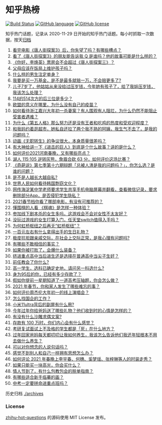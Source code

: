 # 知乎热榜
[![Build Status](https://github.com/ToWeLong/zhihu-hot-questions/workflows/CI/badge.svg)](https://github.com/ToWeLong/zhihu-hot-questions/actions)
[![GitHub language](https://img.shields.io/badge/language-golang-orange.svg)](https://golang.org/)
[![GitHub license](https://img.shields.io/github/license/ToWeLong/zhihu-hot-questions)](https://github.com/ToWeLong/zhihu-hot-questions/blob/main/LICENSE)

知乎热门话题，记录从 2020-11-29 日开始的知乎热门话题。每小时抓取一次数据，按天[归档](./archives)

<!-- BEGIN -->

1. [看完电影《唐人街探案3》后，你失望了吗？有哪些槽点？](https://www.zhihu.com/question/442574355)
1. [看了《唐人街探案3》的朋友能告诉我 Q 是谁吗？他的故事可能是什么样的？](https://www.zhihu.com/question/367940284)
1. [《你好，李焕英》票房会不会超过《唐人街探案三》？](https://www.zhihu.com/question/439176115)
1. [父母应该在饭局上维护孩子吗？](https://www.zhihu.com/question/419829368)
1. [什么样的男生注定单身？](https://www.zhihu.com/question/313121547)
1. [我要是买一万基金，是不是最多就赔一万，不会赔更多了?](https://www.zhihu.com/question/443436674)
1. [儿子7岁了，他姑姑从来没给过压岁钱，今年她有孩子了，给了我娃压岁钱，我该怎么处理？](https://www.zhihu.com/question/367936343)
1. [114的514次方的后三位是多少？](https://www.zhihu.com/question/443918127)
1. [欧盟的意义在哪里，为什么没有自己的疫苗？](https://www.zhihu.com/question/443258181)
1. [如何看待浙江嘉兴大年初一杀妻案？有人围观有人阻拦，为什么仍然不能阻止受害者遇难？](https://www.zhihu.com/question/444115646)
1. [为什么《第五人格》那么努力还是没有王者和吃鸡的热度和受欢迎程度？](https://www.zhihu.com/question/443133445)
1. [和我妈约着逛超市，她私自还拉了两个我不熟的阿姨，我生气不去了，是我的问题吗？](https://www.zhihu.com/question/443600398)
1. [动画《无职转生》的争议很大，本身质量很差吗？](https://www.zhihu.com/question/441098035)
1. [有大神给讲一下《进击的巨人》到底是个什么故事？讲的是什么？](https://www.zhihu.com/question/59889547)
1. [如何评价2021河南春晚，又有哪些亮点？](https://www.zhihu.com/question/444060916)
1. [湖人 115:105 逆转灰熊，詹眉合砍 63 分，如何评价这场比赛？](https://www.zhihu.com/question/444199149)
1. [《奇葩说》第七季第十六期辩题「总被人渣是我的问题吗？」，你怎么选？是谁的问题？](https://www.zhihu.com/question/444210166)
1. [是不是人越长大越自私?](https://www.zhihu.com/question/441223405)
1. [世界人民如何看待韩国剽窃文化？](https://www.zhihu.com/question/267791138)
1. [网传海淀某中学老师要求学生共享手机电脑屏幕并翻看，查看微信记录，要求删除部分App，是否侵犯学生隐私？](https://www.zhihu.com/question/444116899)
1. [2021春节档你看了哪部电影，有没有可推荐的？](https://www.zhihu.com/question/444038646)
1. [懂围棋的人看 《棋魂》是怎样一种体验？](https://www.zhihu.com/question/35990525)
1. [参加线下剧本杀的女生多吗，这游戏会不会对女性不太友好？](https://www.zhihu.com/question/427716899)
1. [没玩过游戏的女生打算入门，任天堂switch值得入手吗？](https://www.zhihu.com/question/310080869)
1. [为何虹桥枢纽之后再无“虹桥枢纽”？](https://www.zhihu.com/question/51229640)
1. [一百元左右有什么拿得出手的生日礼物？](https://www.zhihu.com/question/333123808)
1. [极度抗拒跟亲戚交际，在社会上交际正常，是我心理有问题吗?](https://www.zhihu.com/question/444146606)
1. [有哪些不敢相信的事实？](https://www.zhihu.com/question/305784560)
1. [如果你被打败了，会爆什么装备？](https://www.zhihu.com/question/435387545)
1. [挤进重点高中当后进生还是选择在普通高中当尖子生好？](https://www.zhihu.com/question/443478020)
1. [前任教会了你什么?](https://www.zhihu.com/question/321914156)
1. [高一学生，选科已确定史地，请问另一科选什么?](https://www.zhihu.com/question/443333974)
1. [身为95后的你，已经有多少存款了？](https://www.zhihu.com/question/394458863)
1. [假如你提前一星期知道了一道高考压轴题，你会怎么做？](https://www.zhihu.com/question/441336497)
1. [2021 年春节，你和家人发生了哪些难忘的事？](https://www.zhihu.com/question/443338612)
1. [如何评价周杰伦大年初一的线上演唱会？](https://www.zhihu.com/question/444107810)
1. [怎么找国企的工作？](https://www.zhihu.com/question/287580085)
1. [小米11ultra背后的副屏有什么用?](https://www.zhihu.com/question/444063750)
1. [今年过年你给爸妈送了哪些礼物？他们收到时的心情是怎样的？](https://www.zhihu.com/question/443338939)
1. [有没有什么沙雕求偶文案?](https://www.zhihu.com/question/436562809)
1. [存款有 100 万时，你们内心会有什么感觉？](https://www.zhihu.com/question/435393939)
1. [考研复试面试上不及格的学生都是「死」在什么地方？](https://www.zhihu.com/question/281387925)
1. [过年回家爸妈每天都叨叨让我如何养生，我该怎么告诉他们我还年轻根本不用去做什么养生？](https://www.zhihu.com/question/444075862)
1. [可以对你想念的人说句话吗？](https://www.zhihu.com/question/442898815)
1. [感觉不到别人和自己一样拥有思想怎么办？](https://www.zhihu.com/question/443088494)
1. [如何评论 2021 年春晚上李宇春、何穗、奚梦瑶、张梓琳等人的时装走秀？](https://www.zhihu.com/question/443978501)
1. [如果只能买一块高光，你会买什么？](https://www.zhihu.com/question/300395594)
1. [情人节到了，有什么包教包会的脱单指南？](https://www.zhihu.com/question/443924582)
1. [有哪些适合新手临摹的画？](https://www.zhihu.com/question/337431618)
1. [中考一定要拼命进重点班吗？](https://www.zhihu.com/question/443404502)

<!-- END -->

历史归档 [./archives](./archives)


### License
[zhihu-hot-questions](https://github.com/towelong/zhihu-hot-questions) 的源码使用 MIT License 发布。